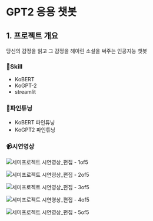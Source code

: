 # GPT2 응용 챗봇



## 1. 프로젝트 개요

당신의 감정을 읽고 그 감정을 헤아린 소설을 써주는 인공지능 챗봇



### :rocket:Skill

- KoBERT
- KoGPT-2
- streamlit



### :train:파인튜닝

- KoBERT 파인튜닝
- KoGPT2 파인튜닝



### :video_camera:시연영상

![세미프로젝트 시연영상_편집 - 1of5](https://user-images.githubusercontent.com/85821684/175801532-610bb108-3678-4d62-9050-0bbc219f70be.gif)

![세미프로젝트 시연영상_편집 - 2of5](https://user-images.githubusercontent.com/85821684/175801563-11da434c-e39f-44ac-9a87-caa66a599b88.gif)



![세미프로젝트 시연영상_편집 - 3of5](https://user-images.githubusercontent.com/85821684/175801566-c9afed9a-cd93-41d4-b2bb-b30cd82bccbd.gif)

![세미프로젝트 시연영상_편집 - 4of5](https://user-images.githubusercontent.com/85821684/175801568-9ffa2721-b11a-4dea-8c17-6ac8a84f1f72.gif)

![세미프로젝트 시연영상_편집 - 5of5](https://user-images.githubusercontent.com/85821684/175801570-9f186f9e-8b55-4877-955b-649792d60dbf.gif)
